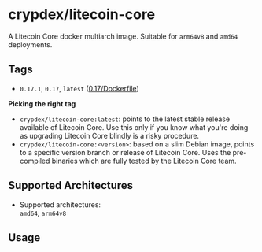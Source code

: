 # crypdex/litecoin-core

A Litecoin Core docker multiarch image. Suitable for `arm64v8` and `amd64` deployments.

## Tags

- `0.17.1`, `0.17`, `latest` ([0.17/Dockerfile](https://github.com/crypdex/blackbox/blob/master/services/litecoin/docker/0.17/Dockerfile))

**Picking the right tag**

- `crypdex/litecoin-core:latest`: points to the latest stable release available of Litecoin Core. Use this only if you know what you're doing as upgrading Litecoin Core blindly is a risky procedure.
- `crypdex/litecoin-core:<version>`: based on a slim Debian image, points to a specific version branch or release of Litecoin Core. Uses the pre-compiled binaries which are fully tested by the Litecoin Core team.

## Supported Architectures

- Supported architectures:<br/>
  `amd64`, `arm64v8`
  
## Usage